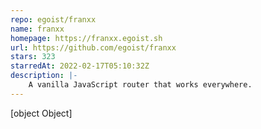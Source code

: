 ```yaml
---
repo: egoist/franxx
name: franxx
homepage: https://franxx.egoist.sh
url: https://github.com/egoist/franxx
stars: 323
starredAt: 2022-02-17T05:10:32Z
description: |-
    A vanilla JavaScript router that works everywhere.
---
```


[object Object]
